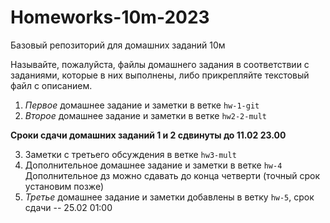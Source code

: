 # Homeworks-10m-2023
Базовый репозиторий для домашних заданий 10м

Называйте, пожалуйста, файлы домашнего задания в соответствии с заданиями, которые в них выполнены, либо прикрепляйте текстовый файл с описанием.

1. *Первое* домашнее задание и заметки в ветке `hw-1-git`
2. *Второе* домашнее задание и заметки в ветке `hw2-2-mult`
   
**Сроки сдачи домашних заданий 1 и 2 сдвинуты до 11.02 23.00**

3. Заметки с третьего обсуждения в ветке `hw3-mult`
4. Дополнительное домашнее задание и заметки в ветке `hw-4`
Дополнительное дз можно сдавать до конца четверти (точный срок установим позже)
5. *Третье* домашнее задание и заметки добавлены в ветку `hw-5`, срок сдачи -- 25.02 01:00 